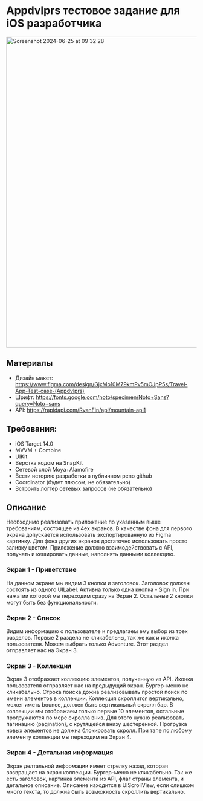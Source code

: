 # Appdvlprs тестовое задание для iOS разработчика

<img width="822" alt="Screenshot 2024-06-25 at 09 32 28" src="https://github.com/lexonerus/appdvlprs-test-ios/assets/26347340/c4312689-61ea-4afa-a8cd-1465a42e6289">

## Материалы
- Дизайн макет: https://www.figma.com/design/GjxMo10M79kmPv5mOJpP5s/Travel-App-Test-case-(Appdvlprs)
- Шрифт: https://fonts.google.com/noto/specimen/Noto+Sans?query=Noto+sans
- API: https://rapidapi.com/RyanFin/api/mountain-api1

## Требования:
- iOS Target 14.0
- MVVM + Combine
- UIKit
- Верстка кодом на SnapKit
- Сетевой слой Moya+Alamofire
- Вести историю разработки в публичном репо github
- Coordinator (будет плюсом, не обязательно)
- Встроить логгер сетевых запросов (не обязательно)

## Описание
Необходимо реализовать приложение по указанным выше требованиям, состоящее из 4ех экранов. В качестве фона для первого экрана допускается использовать экспортированную из Figma картинку. Для фона других экранов достаточно использовать просто заливку цветом. Приложение должно взаимодействовать с API, получать и кешировать данные, наполнять данными коллекцию. 

### Экран 1 - Приветствие
На данном экране мы видим 3 кнопки и заголовок. Заголовок должен состоять из одного UILabel. Активна только одна кнопка - Sign in. При нажатии которой мы переходим сразу на Экран 2. Остальные 2 кнопки могут быть без функциональности.

### Экран 2 - Список
Видим информацию о пользователе и предлагаем ему выбор из трех разделов. Первые 2 раздела не кликабельны, так же как и иконка пользователя. Можем выбрать только Adventure. Этот раздел отправляет нас на Экран 3.

### Экран 3 - Коллекция
Экран 3 отображает коллекцию элементов, полученную из API. Иконка пользователя отправляет нас на предыдущий экран. Бургер-меню не кликабельно. Строка поиска дожна реализовывать простой поиск по имени элементов в коллекции. Коллекция скроллится вертикально, может иметь bounce, должен быть вертикальный скролл бар. В коллекции мы отображаем только первые 10 элементов, остальные прогружаются по мере скролла вниз. Для этого нужно реализовать пагинацию (pagination), с крутящейся внизу шестеренкой. Прогрузка новых элементов не должна блокировать скролл. При тапе по любому элементу коллекции мы переходим на Экран 4.

### Экран 4 - Детальная информация
Экран делтальной информации имеет стрелку назад, которая возвращает на экран коллекции. Бургер-меню не кликабельно. Так же есть заголовок, картинка элемента из API, флаг страны элемента, и детальное описание. Описание находится в UIScrollView, если слишком много текста, то должна быть возможность скроллить вертикально. 
